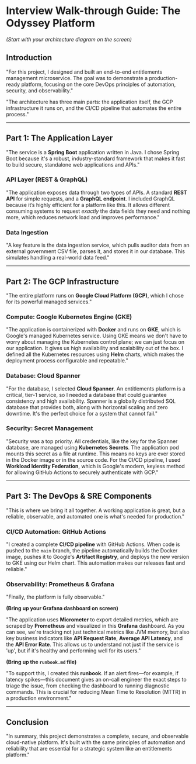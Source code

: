 # Interview Walk-through Guide: The Odyssey Platform

*(Start with your architecture diagram on the screen)*

## Introduction

"For this project, I designed and built an end-to-end entitlements management microservice. The goal was to demonstrate a production-ready platform, focusing on the core DevOps principles of automation, security, and observability."

"The architecture has three main parts: the application itself, the GCP infrastructure it runs on, and the CI/CD pipeline that automates the entire process."

---
## Part 1: The Application Layer

"The service is a **Spring Boot** application written in Java. I chose Spring Boot because it's a robust, industry-standard framework that makes it fast to build secure, standalone web applications and APIs."

### API Layer (REST & GraphQL)
"The application exposes data through two types of APIs. A standard **REST API** for simple requests, and a **GraphQL endpoint**. I included GraphQL because it’s highly efficient for a platform like this. It allows different consuming systems to request *exactly* the data fields they need and nothing more, which reduces network load and improves performance."

### Data Ingestion
"A key feature is the data ingestion service, which pulls auditor data from an external government CSV file, parses it, and stores it in our database. This simulates handling a real-world data feed."

---
## Part 2: The GCP Infrastructure

"The entire platform runs on **Google Cloud Platform (GCP)**, which I chose for its powerful managed services."

### Compute: Google Kubernetes Engine (GKE)
"The application is containerized with **Docker** and runs on **GKE**, which is Google's managed Kubernetes service. Using GKE means we don't have to worry about managing the Kubernetes control plane; we can just focus on our application. It gives us high availability and scalability out of the box. I defined all the Kubernetes resources using **Helm** charts, which makes the deployment process configurable and repeatable."

### Database: Cloud Spanner
"For the database, I selected **Cloud Spanner**. An entitlements platform is a critical, tier-1 service, so I needed a database that could guarantee consistency and high availability. Spanner is a globally distributed SQL database that provides both, along with horizontal scaling and zero downtime. It's the perfect choice for a system that cannot fail."

### Security: Secret Management
"Security was a top priority. All credentials, like the key for the Spanner database, are managed using **Kubernetes Secrets**. The application pod mounts this secret as a file at runtime. This means no keys are ever stored in the Docker image or in the source code. For the CI/CD pipeline, I used **Workload Identity Federation**, which is Google's modern, keyless method for allowing GitHub Actions to securely authenticate with GCP."

---
## Part 3: The DevOps & SRE Components

"This is where we bring it all together. A working application is great, but a reliable, observable, and automated one is what's needed for production."

### CI/CD Automation: GitHub Actions
"I created a complete **CI/CD pipeline** with GitHub Actions. When code is pushed to the `main` branch, the pipeline automatically builds the Docker image, pushes it to Google's **Artifact Registry**, and deploys the new version to GKE using our Helm chart. This automation makes our releases fast and reliable."

### Observability: Prometheus & Grafana
"Finally, the platform is fully observable."

**(Bring up your Grafana dashboard on screen)**

"The application uses **Micrometer** to export detailed metrics, which are scraped by **Prometheus** and visualized in this **Grafana** dashboard. As you can see, we're tracking not just technical metrics like JVM memory, but also key business indicators like **API Request Rate**, **Average API Latency**, and the **API Error Rate**. This allows us to understand not just if the service is 'up', but if it's healthy and performing well for its users."

**(Bring up the `runbook.md` file)**

"To support this, I created this **runbook**. If an alert fires—for example, if latency spikes—this document gives an on-call engineer the exact steps to triage the issue, from checking the dashboard to running diagnostic commands. This is crucial for reducing Mean Time to Resolution (MTTR) in a production environment."

---
## Conclusion
"In summary, this project demonstrates a complete, secure, and observable cloud-native platform. It's built with the same principles of automation and reliability that are essential for a strategic system like an entitlements platform."